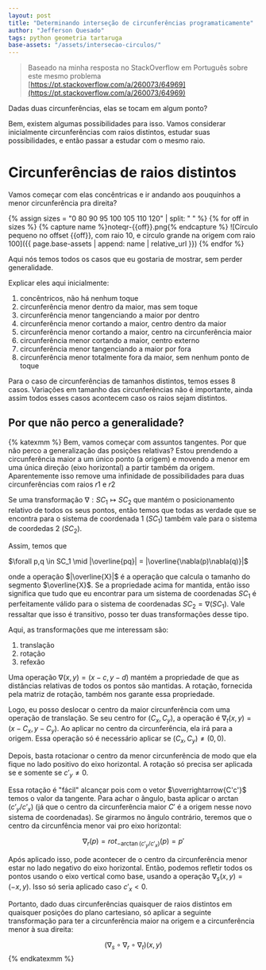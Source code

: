 ```yaml
---
layout: post
title: "Determinando interseção de circunferências programaticamente"
author: "Jefferson Quesado"
tags: python geometria tartaruga
base-assets: "/assets/intersecao-circulos/"
---
```


> Baseado na minha resposta no StackOverflow em Português sobre este mesmo problema [https://pt.stackoverflow.com/a/260073/64969](https://pt.stackoverflow.com/a/260073/64969)

Dadas duas circunferências, elas se tocam em algum ponto?

Bem, existem algumas possibilidades para isso. Vamos considerar inicialmente circunferências com raios distintos,
estudar suas possibilidades, e então passar a estudar com o mesmo raio.

# Circunferências de raios distintos

Vamos começar com elas concêntricas e ir andando aos pouquinhos a menor circunferência pra direita?

{% assign sizes = "0 80 90 95 100 105 110 120" | split: " " %}
{% for off in sizes %}
  {% capture name %}noteqr-{{off}}.png{% endcapture %}
  ![Círculo pequeno no offset {{off}}, com raio 10, e círculo grande na origem com raio 100]({{ page.base-assets | append: name | relative_url }})
{% endfor %}

Aqui nós temos todos os casos que eu gostaria de mostrar, sem perder generalidade.

Explicar eles aqui inicialmente:

1. concêntricos, não há nenhum toque
1. circunferência menor dentro da maior, mas sem toque
1. circunferência menor tangenciando a maior por dentro
1. circunferência menor cortando a maior, centro dentro da maior
1. circunferência menor cortando a maior, centro na circunferência maior
1. circunferência menor cortando a maior, centro externo
1. circunferência menor tangenciando a maior por fora
1. circunferência menor totalmente fora da maior, sem nenhum ponto de toque

Para o caso de circunferências de tamanhos distintos, temos esses 8 casos. Variações em tamanho
das circunferências não é importante, ainda assim todos esses casos acontecem caso os raios sejam
distintos.

## Por que não perco a generalidade?

{% katexmm %}
Bem, vamos começar com assuntos tangentes. Por que não perco a generalização das posições relativas?
Estou prendendo a circunferência maior a um único ponto (a origem) e movendo a menor em uma única
direção (eixo horizontal) a partir também da origem. Aparentemente isso remove uma infinidade de
possibilidades para duas circunferências com raios $r1$ e $r2$

Se uma transformação $\nabla: SC_1 \mapsto SC_2$ que mantém o posicionamento relativo de todos
os seus pontos, então temos que todas as verdade que se encontra para o sistema de coordenada 1
($SC_1$) também vale para o sistema de coordedas 2 ($SC_2$).

Assim, temos que

$\forall p,q \in SC_1 \mid |\overline{pq}| = |\overline{\nabla(p)\nabla(q)}|$

onde a operação $|\overline{X}|$ é a operação que calcula o tamanho do segmento
$\overline{X}$. Se a propriedade acima for mantida, então isso significa que tudo que eu encontrar
para um sistema de coordenadas $SC_1$ é perfeitamente válido para o sistema de coordenadas
$SC_2 = \nabla(SC_1)$. Vale ressaltar que isso é transitivo, posso ter duas transformações desse tipo.

Aqui, as transformações que me interessam são:

1. translação
2. rotação
3. refexão

Uma operação $\nabla(x,y) = (x - c, y - d)$ mantém a propriedade de que as distâncias relativas de todos
os pontos são mantidas. A rotação, fornecida pela matriz de rotação, também nos garante essa propriedade.

Logo, eu posso deslocar o centro da maior circunferência com uma operação de translação. Se seu centro for
$(C_x, C_y)$, a operação é $\nabla_t(x, y) = (x - C_x, y - C_y)$. Ao aplicar no centro da circunferência, ela
irá para a origem. Essa operação só é necessário aplicar se $(C_x, C_y) \not= (0, 0)$.

Depois, basta rotacionar o centro da menor circunferência de modo que ela fique no lado positivo do eixo horizontal.
A rotação só precisa ser aplicada se e somente se $c'_y \not= 0$.

Essa rotação é "fácil" alcançar pois com o vetor $\overrightarrow{C'c'}$ temos o valor da tangente. Para achar o ângulo,
basta aplicar o $\arctan(c'_y / c'_x)$ (já que o centro da circunferência maior $C'$ é a origem nesse novo sistema de
coordenadas). Se girarmos no ângulo contrário, teremos que o centro da circunfência menor vai pro eixo horizontal:

$$
\nabla_r(p) = rot_{-\arctan(c'_y / c'_x)}(p) = p'
$$

Após aplicado isso, pode acontecer de o centro da circunferência menor estar no lado negativo do eixo horizontal. Então,
podemos refletir todos os pontos usando o eixo vertical como base, usando a operação $\nabla_s(x, y) = (-x, y)$. Isso
só seria aplicado caso $c'_x < 0$.

Portanto, dado duas circunferências quaisquer de raios distintos em quaisquer posições do plano cartesiano, só aplicar a seguinte
transformação para ter a circunferência maior na origem e a circunferência menor à sua direita:

$$
(\nabla_s \circ \nabla_r \circ \nabla_t)(x, y)
$$
{% endkatexmm %}
